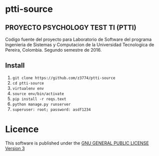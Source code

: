 # ptti-source
## PROYECTO PSYCHOLOGY TEST TI (PTTI)
Codigo fuente del proyecto para Laboratorio de Software del programa Ingenieria de Sistemas y Computacion de la Universidad Tecnologica de Pereira, Colombia. Segundo semestre de 2016.

## Install
 1. `git clone https://github.com/z3774/ptti-source`
 2. `cd ptti-source`
 3. `virtualenv env`
 4. `source env/bin/activate`
 5. `pip install -r reqs.text`
 6. `python manage.py runserver`
 7. `superuser: root; password: asdf1234`

# Licence
This software is published under the [GNU GENERAL PUBLIC LICENSE Version 3](LICENSE)

